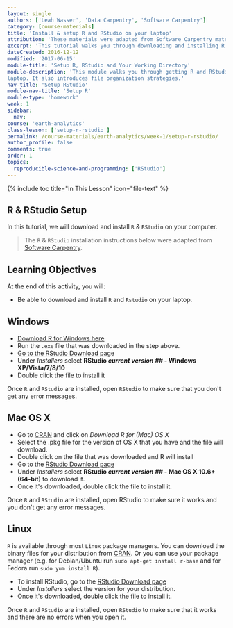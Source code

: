 ```yaml
---
layout: single
authors: ['Leah Wasser', 'Data Carpentry', 'Software Carpentry']
category: [course-materials]
title: 'Install & setup R and RStudio on your laptop'
attribution: 'These materials were adapted from Software Carpentry materials by Earth Lab.'
excerpt: 'This tutorial walks you through downloading and installing R and RStudio on your computer.'
dateCreated: 2016-12-12
modified: '2017-06-15'
module-title: 'Setup R, RStudio and Your Working Directory'
module-description: 'This module walks you through getting R and RStudio setup on your
laptop. It also introduces file organization strategies.'
nav-title: 'Setup RStudio'
module-nav-title: 'Setup R'
module-type: 'homework'
week: 1
sidebar:
  nav:
course: 'earth-analytics'
class-lesson: ['setup-r-rstudio']
permalink: /course-materials/earth-analytics/week-1/setup-r-rstudio/
author_profile: false
comments: true
order: 1
topics:
  reproducible-science-and-programming: ['RStudio']
---
```


{% include toc title="In This Lesson" icon="file-text" %}


##  R & RStudio Setup

In this tutorial, we will download and install `R` & `RStudio`
on your computer.

>The `R` & `RStudio` installation instructions below were adapted from
<a href="http://software-carpentry.org/" target="_blank"> Software Carpentry</a>.

<div class='notice--success' markdown="1">

## <i class="fa fa-graduation-cap" aria-hidden="true"></i> Learning Objectives
At the end of this activity, you will:

* Be able to download and install `R` and `Rstudio` on your laptop.

</div>

## Windows

*  <a href="http://cran.r-project.org/bin/windows/base/release.htm" target="_blank">Download R for Windows here</a>
*   Run the `.exe` file that was downloaded in the step above.
*  <a href="http://www.rstudio.com/ide/download/desktop" target="_blank">Go to the RStudio Download page</a>
*  Under *Installers* select **RStudio *current version ##* - Windows XP/Vista/7/8/10**
*  Double click the file to install it


Once `R` and `RStudio` are installed, open `RStudio` to make sure that you don't get
any error messages.

## Mac OS X


* Go to <a href="http://cran.r-project.org" target="_blank">CRAN</a> and click
on *Download R for (Mac) OS X*
* Select the .pkg file for the version of OS X that you have and the file
will download.
* Double click on the file that was downloaded and R will install
* Go to the <a href="http://www.rstudio.com/ide/download/desktop" target="_blank">RStudio Download page</a>
* Under *Installers* select <b>RStudio *current version ##* - Mac OS X 10.6+ (64-bit)</b> to download it.
* Once it's downloaded, double click the file to install it.

Once `R` and `RStudio` are installed, open RStudio to make sure it works and you
don't get any error messages.

## Linux

`R` is available through most `Linux` package managers. You can download the binary
files for your distribution from
<a href="http://cran.r-project.org/index.html" target="_blank">CRAN</a>.
Or you can use your package manager (e.g. for Debian/Ubuntu run
`sudo apt-get install r-base` and for Fedora run `sudo yum install R`).

* To install RStudio, go to the
<a href="http://www.rstudio.com/ide/download/desktop" target="_blank">RStudio Download page</a>
* Under *Installers* select the version for your distribution.
* Once it's downloaded, double click the file to install it.


Once `R` and `RStudio` are installed, open `RStudio` to make sure that it works
and there are no errors when you open it.
